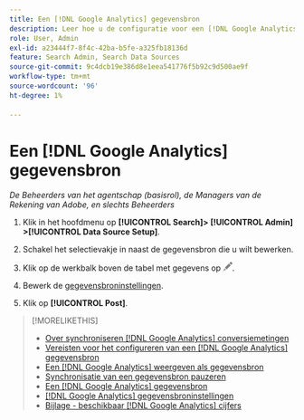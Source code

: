 ```yaml
---
title: Een [!DNL Google Analytics] gegevensbron
description: Leer hoe u de configuratie voor een [!DNL Google Analytics] gegevensbron.
role: User, Admin
exl-id: a23444f7-8f4c-42ba-b5fe-a325fb18136d
feature: Search Admin, Search Data Sources
source-git-commit: 9c4dcb19e386d8e1eea541776f5b92c9d500ae9f
workflow-type: tm+mt
source-wordcount: '96'
ht-degree: 1%

---
```


# Een [!DNL Google Analytics] gegevensbron

*De Beheerders van het agentschap (basisrol), de Managers van de Rekening van Adobe, en slechts Beheerders*

1. Klik in het hoofdmenu op **[!UICONTROL Search]> [!UICONTROL Admin] >[!UICONTROL Data Source Setup]**.

1. Schakel het selectievakje in naast de gegevensbron die u wilt bewerken.

1. Klik op de werkbalk boven de tabel met gegevens op ![Bewerken](/help/search-social-commerce/assets/edit.png "Bewerken").

1. Bewerk de [gegevensbroninstellingen](data-source-settings.md).

1. Klik op **[!UICONTROL Post]**.

>[!MORELIKETHIS]
>
>* [Over synchroniseren [!DNL Google Analytics] conversiemetingen](data-source-about.md)
>* [Vereisten voor het configureren van een [!DNL Google Analytics] gegevensbron](data-source-prerequisites.md)
>* [Een [!DNL Google Analytics] weergeven als gegevensbron](data-source-configure.md)
>* [Synchronisatie van een gegevensbron pauzeren](data-source-pause.md)
>* [Een [!DNL Google Analytics] gegevensbron](data-source-reauthenticate.md)
>* [[!DNL Google Analytics] gegevensbroninstellingen](data-source-settings.md)
>* [Bijlage - beschikbaar [!DNL Google Analytics] cijfers](data-source-ga-metrics.md)
